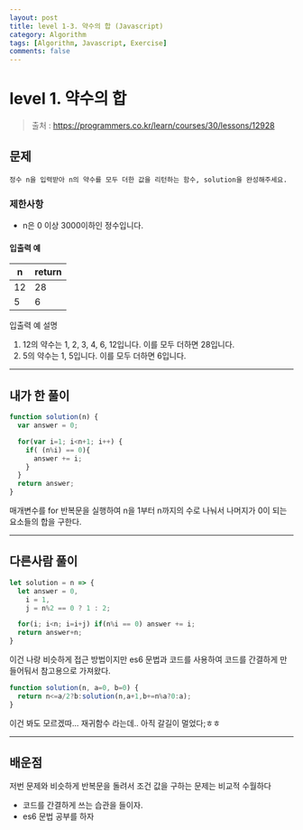```yaml
---
layout: post
title: level 1-3. 약수의 합 (Javascript)
category: Algorithm
tags: [Algorithm, Javascript, Exercise]
comments: false
---
```

# level 1. 약수의 합
> 출처 : <https://programmers.co.kr/learn/courses/30/lessons/12928>

## 문제

```
정수 n을 입력받아 n의 약수를 모두 더한 값을 리턴하는 함수, solution을 완성해주세요.
```

### 제한사항

  - n은 0 이상 3000이하인 정수입니다.

#### 입출력 예

n | return 
--------- | ---------
12 | 28
5 | 6

입출력 예 설명  
  1. 12의 약수는 1, 2, 3, 4, 6, 12입니다. 이를 모두 더하면 28입니다.
  1. 5의 약수는 1, 5입니다. 이를 모두 더하면 6입니다.

***

## 내가 한 풀이
```javascript
function solution(n) {
  var answer = 0;

  for(var i=1; i<n+1; i++) {
    if( (n%i) == 0){
      answer += i;
    }
  }
  return answer;
}
```
매개변수를 for 반복문을 실행하여 n을 1부터 n까지의 수로 나눠서 나머지가 0이 되는요소들의 합을 구한다.

***

## 다른사람 풀이
```javascript
let solution = n => {
  let answer = 0,
    i = 1,
    j = n%2 == 0 ? 1 : 2;

  for(i; i<n; i=i+j) if(n%i == 0) answer += i;
  return answer+n;
}
```
이건 나랑 비슷하게 접근 방법이지만 es6 문법과 코드를 사용하여 코드를 간결하게 만들어둬서 참고용으로 가져왔다.

```javascript
function solution(n, a=0, b=0) {
  return n<=a/2?b:solution(n,a+1,b+=n%a?0:a);
}
```
이건 봐도 모르겠따... 재귀함수 라는데.. 아직 갈길이 멀었다;ㅎㅎ

***

## 배운점

저번 문제와 비슷하게 반복문을 돌려서 조건 값을 구하는 문제는 비교적 수월하다  

- 코드를 간결하게 쓰는 습관을 들이자.
- es6 문법 공부를 하자